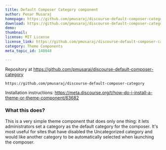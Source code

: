 ```yaml
---
title: Default Composer Category component
author: Penar Musaraj
homepage: https://github.com/pmusaraj/discourse-default-composer-category
download: https://github.com/pmusaraj/discourse-default-composer-category
demo: 
thumbnail: 
license: MIT License
license_link: https://github.com/pmusaraj/discourse-default-composer-category/blob/master/LICENSE
category: Theme Components
meta_topic_id: 148048

---
```

Repository at https://github.com/pmusaraj/discourse-default-composer-category

```text
https://github.com/pmusaraj/discourse-default-composer-category
```

Installation instructions: https://meta.discourse.org/t/how-do-i-install-a-theme-or-theme-component/63682 

### What this does?

This is a very simple theme component that does only one thing: it lets administrators set a category as the default category for the composer. It's most useful for sites that have disabled the Uncategorized category and would like another category to be automatically selected when launching the composer.